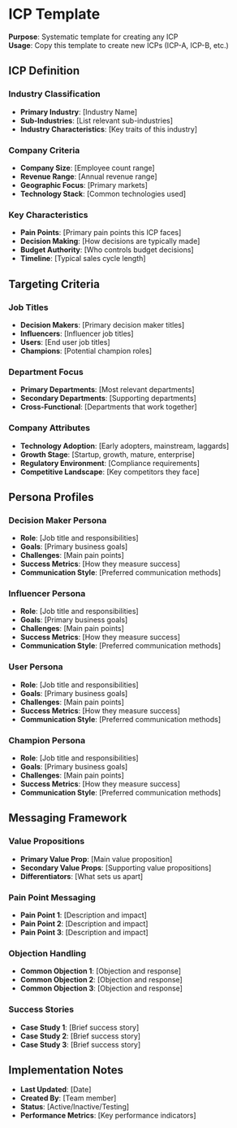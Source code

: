 # ICP Template
**Purpose**: Systematic template for creating any ICP  
**Usage**: Copy this template to create new ICPs (ICP-A, ICP-B, etc.)

## ICP Definition
### Industry Classification
- **Primary Industry**: [Industry Name]
- **Sub-Industries**: [List relevant sub-industries]
- **Industry Characteristics**: [Key traits of this industry]

### Company Criteria
- **Company Size**: [Employee count range]
- **Revenue Range**: [Annual revenue range]
- **Geographic Focus**: [Primary markets]
- **Technology Stack**: [Common technologies used]

### Key Characteristics
- **Pain Points**: [Primary pain points this ICP faces]
- **Decision Making**: [How decisions are typically made]
- **Budget Authority**: [Who controls budget decisions]
- **Timeline**: [Typical sales cycle length]

## Targeting Criteria
### Job Titles
- **Decision Makers**: [Primary decision maker titles]
- **Influencers**: [Influencer job titles]
- **Users**: [End user job titles]
- **Champions**: [Potential champion roles]

### Department Focus
- **Primary Departments**: [Most relevant departments]
- **Secondary Departments**: [Supporting departments]
- **Cross-Functional**: [Departments that work together]

### Company Attributes
- **Technology Adoption**: [Early adopters, mainstream, laggards]
- **Growth Stage**: [Startup, growth, mature, enterprise]
- **Regulatory Environment**: [Compliance requirements]
- **Competitive Landscape**: [Key competitors they face]

## Persona Profiles
### Decision Maker Persona
- **Role**: [Job title and responsibilities]
- **Goals**: [Primary business goals]
- **Challenges**: [Main pain points]
- **Success Metrics**: [How they measure success]
- **Communication Style**: [Preferred communication methods]

### Influencer Persona
- **Role**: [Job title and responsibilities]
- **Goals**: [Primary business goals]
- **Challenges**: [Main pain points]
- **Success Metrics**: [How they measure success]
- **Communication Style**: [Preferred communication methods]

### User Persona
- **Role**: [Job title and responsibilities]
- **Goals**: [Primary business goals]
- **Challenges**: [Main pain points]
- **Success Metrics**: [How they measure success]
- **Communication Style**: [Preferred communication methods]

### Champion Persona
- **Role**: [Job title and responsibilities]
- **Goals**: [Primary business goals]
- **Challenges**: [Main pain points]
- **Success Metrics**: [How they measure success]
- **Communication Style**: [Preferred communication methods]

## Messaging Framework
### Value Propositions
- **Primary Value Prop**: [Main value proposition]
- **Secondary Value Props**: [Supporting value propositions]
- **Differentiators**: [What sets us apart]

### Pain Point Messaging
- **Pain Point 1**: [Description and impact]
- **Pain Point 2**: [Description and impact]
- **Pain Point 3**: [Description and impact]

### Objection Handling
- **Common Objection 1**: [Objection and response]
- **Common Objection 2**: [Objection and response]
- **Common Objection 3**: [Objection and response]

### Success Stories
- **Case Study 1**: [Brief success story]
- **Case Study 2**: [Brief success story]
- **Case Study 3**: [Brief success story]

## Implementation Notes
- **Last Updated**: [Date]
- **Created By**: [Team member]
- **Status**: [Active/Inactive/Testing]
- **Performance Metrics**: [Key performance indicators]
